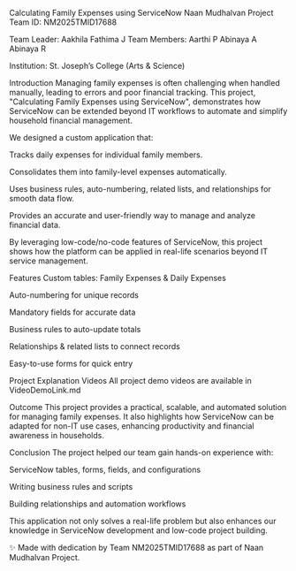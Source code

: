 Calculating Family Expenses using ServiceNow
Naan Mudhalvan Project
Team ID: NM2025TMID17688

Team Leader: Aakhila Fathima J Team Members: Aarthi P Abinaya A Abinaya R

Institution: St. Joseph’s College (Arts & Science)

Introduction
Managing family expenses is often challenging when handled manually, leading to errors and poor financial tracking. This project, "Calculating Family Expenses using ServiceNow", demonstrates how ServiceNow can be extended beyond IT workflows to automate and simplify household financial management.

We designed a custom application that:

Tracks daily expenses for individual family members.

Consolidates them into family-level expenses automatically.

Uses business rules, auto-numbering, related lists, and relationships for smooth data flow.

Provides an accurate and user-friendly way to manage and analyze financial data.

By leveraging low-code/no-code features of ServiceNow, this project shows how the platform can be applied in real-life scenarios beyond IT service management.

Features
Custom tables: Family Expenses & Daily Expenses

Auto-numbering for unique records

Mandatory fields for accurate data

Business rules to auto-update totals

Relationships & related lists to connect records

Easy-to-use forms for quick entry

Project Explanation Videos
All project demo videos are available in VideoDemoLink.md

Outcome
This project provides a practical, scalable, and automated solution for managing family expenses. It also highlights how ServiceNow can be adapted for non-IT use cases, enhancing productivity and financial awareness in households.

Conclusion
The project helped our team gain hands-on experience with:

ServiceNow tables, forms, fields, and configurations

Writing business rules and scripts

Building relationships and automation workflows

This application not only solves a real-life problem but also enhances our knowledge in ServiceNow development and low-code project building.

✨ Made with dedication by Team NM2025TMID17688 as part of Naan Mudhalvan Project.
